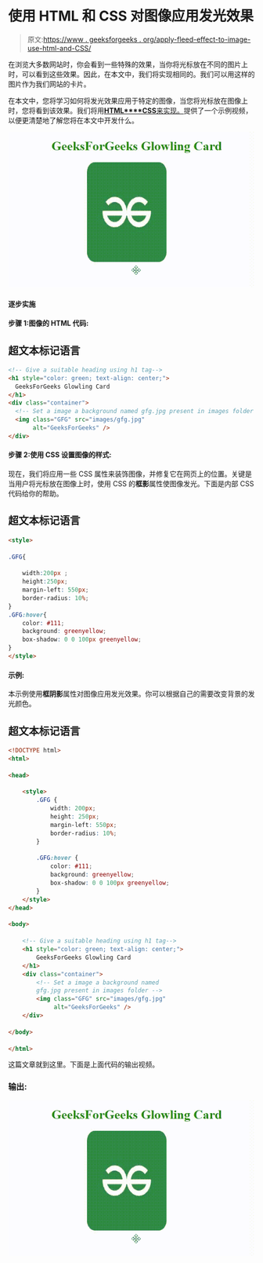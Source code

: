 # 使用 HTML 和 CSS 对图像应用发光效果

> 原文:[https://www . geeksforgeeks . org/apply-fleed-effect-to-image-use-html-and-CSS/](https://www.geeksforgeeks.org/apply-glowing-effect-to-the-image-using-html-and-css/)

在浏览大多数网站时，你会看到一些特殊的效果，当你将光标放在不同的图片上时，可以看到这些效果。因此，在本文中，我们将实现相同的。我们可以用这样的图片作为我们网站的卡片。

在本文中，您将学习如何将发光效果应用于特定的图像，当您将光标放在图像上时，您将看到该效果。我们将用[**HTML****CSS**来实现。](https://www.geeksforgeeks.org/introduction-to-html-css-learn-to-design-your-first-website-in-just-1-week/)提供了一个示例视频，以便更清楚地了解您将在本文中开发什么。

![](img/508a6c6a638ee6fff64b162dbb92d347.png)

#### 逐步实施

#### 步骤 1:图像的 HTML 代码:

## 超文本标记语言

```html
<!-- Give a suitable heading using h1 tag-->
<h1 style="color: green; text-align: center;">
  GeeksForGeeks Glowling Card
</h1>
<div class="container">
  <!-- Set a image a background named gfg.jpg present in images folder -->
  <img class="GFG" src="images/gfg.jpg"
       alt="GeeksForGeeks" />
</div>
```

#### 步骤 2:使用 CSS 设置图像的样式:

现在，我们将应用一些 CSS 属性来装饰图像，并修复它在网页上的位置。关键是当用户将光标放在图像上时，使用 CSS 的**框影**属性使图像发光。下面是内部 CSS 代码给你的帮助。

## 超文本标记语言

```html
<style>

.GFG{

    width:200px ;
    height:250px;
    margin-left: 550px;
    border-radius: 10%;
}
.GFG:hover{
    color: #111; 
    background: greenyellow; 
    box-shadow: 0 0 100px greenyellow; 
}
</style>
```

#### 示例:

本示例使用**框阴影**属性对图像应用发光效果。你可以根据自己的需要改变背景的发光颜色。

## 超文本标记语言

```html
<!DOCTYPE html>
<html>

<head>

    <style>
        .GFG {
            width: 200px;
            height: 250px;
            margin-left: 550px;
            border-radius: 10%;
        }

        .GFG:hover {
            color: #111;
            background: greenyellow;
            box-shadow: 0 0 100px greenyellow;
        }
    </style>
</head>

<body>

    <!-- Give a suitable heading using h1 tag-->
    <h1 style="color: green; text-align: center;">
        GeeksForGeeks Glowling Card
    </h1>
    <div class="container">
        <!-- Set a image a background named 
        gfg.jpg present in images folder -->
        <img class="GFG" src="images/gfg.jpg"
             alt="GeeksForGeeks" />
    </div>

</body>

</html>
```

这篇文章就到这里。下面是上面代码的输出视频。

### 输出:

![](img/508a6c6a638ee6fff64b162dbb92d347.png)